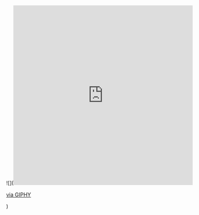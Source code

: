 ![](<iframe src="https://giphy.com/embed/kZqbBT64ECtjy" width="480" height="480" style="" frameBorder="0" class="giphy-embed" allowFullScreen></iframe><p><a href="https://giphy.com/gifs/hello-kitty-cute-kZqbBT64ECtjy">via GIPHY</a></p>)


